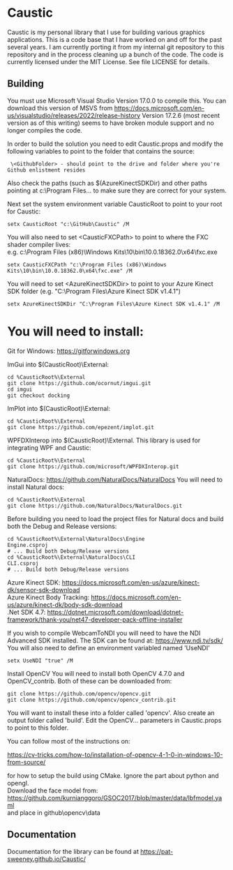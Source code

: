 # Caustic
Caustic is my personal library that I use for building various graphics applications. 
This is a code base that I have worked on and off for the past several 
years. I am currently porting it from my internal git repository to this 
repository and in the process cleaning up a bunch of the code. 
The code is currently licensed under the MIT License. See file LICENSE for details.

## Building
You must use Microsoft Visual Studio Version 17.0.0 to compile this.
You can download this version of MSVS from https://docs.microsoft.com/en-us/visualstudio/releases/2022/release-history
Version 17.2.6 (most recent version as of this writing) seems to have broken module support and no longer compiles the code.

In order to build the solution you need to edit Caustic.props and modify the following variables to point to the folder that contains the source:
```
 \<GithubFolder> - should point to the drive and folder where you're Github enlistment resides
```
Also check the paths (such as $(AzureKinectSDKDir) and other paths pointing at c:\Program Files\... to make sure they are correct
for your system.
 
Next set the system environment variable CausticRoot to point to your root for Caustic:
```
setx CausticRoot "c:\GitHub\Caustic" /M
```
  
You will also need to set \<CausticFXCPath> to point to where the FXC shader compiler lives:  
                 e.g. c:\Program Files (x86)\Windows Kits\10\bin\10.0.18362.0\x64\fxc.exe  
```
setx CausticFXCPath "c:\Program Files (x86)\Windows Kits\10\bin\10.0.18362.0\x64\fxc.exe" /M
```
  
You will need to set \<AzureKinectSDKDir> to point to your Azure Kinect SDK folder (e.g. "C:\Program Files\Azure Kinect SDK v1.4.1")  
```
setx AzureKinectSDKDir "C:\Program Files\Azure Kinect SDK v1.4.1" /M
```

You will need to install:
=========================
Git for Windows: https://gitforwindows.org
    
ImGui into $(CausticRoot)\External:
```
cd %CausticRoot%\External
git clone https://github.com/ocornut/imgui.git
cd imgui
git checkout docking
```

ImPlot into $(CausticRoot)\External:
```
cd %CausticRoot%\External
git clone https://github.com/epezent/implot.git
```

WPFDXInterop into $(CausticRoot)\External. This library is used for integrating WPF and Caustic:
```
cd %CausticRoot%\External
git clone https://github.com/microsoft/WPFDXInterop.git
```

NaturalDocs: https://github.com/NaturalDocs/NaturalDocs
You will need to install Natural docs:
```
cd %CausticRoot%\External
git clone https://github.com/NaturalDocs/NaturalDocs.git
```
Before building you need to load the project files for Natural docs and build both the Debug and Release versions:
```
cd %CausticRoot%\External\NaturalDocs\Engine
Engine.csproj
# ... Build both Debug/Release versions
cd %CausticRoot%\External\NaturalDocs\CLI
CLI.csproj
# ... Build both Debug/Release versions
```
Azure Kinect SDK: https://docs.microsoft.com/en-us/azure/kinect-dk/sensor-sdk-download  
Azure Kinect Body Tracking: https://docs.microsoft.com/en-us/azure/kinect-dk/body-sdk-download  
.Net SDK 4.7: https://dotnet.microsoft.com/download/dotnet-framework/thank-you/net47-developer-pack-offline-installer

If you wish to compile WebcamToNDI you will need to have the NDI Advanced SDK installed.
The SDK can be found at:
https://www.ndi.tv/sdk/
You will also need to define an environment variabled named 'UseNDI'
```
setx UseNDI "true" /M
```

Install OpenCV
You will need to install both OpenCV 4.7.0 and OpenCV_contrib. Both of these can be downloaded from:
```
git clone https://github.com/opencv/opencv.git
git clone https://github.com/opencv/opencv_contrib.git
```
You will want to install these into a folder called 'opencv'. Also create an output folder called 'build'.
Edit the OpenCV... parameters in Caustic.props to point to this folder.

You can follow most of the instructions on:

https://cv-tricks.com/how-to/installation-of-opencv-4-1-0-in-windows-10-from-source/

for how to setup the build using CMake. Ignore the part about python and opengl.
<br>
Download the face model from:<br>
https://github.com/kurnianggoro/GSOC2017/blob/master/data/lbfmodel.yaml
<br>
and place in github\opencv\data

## Documentation
Documentation for the library can be found at https://pat-sweeney.github.io/Caustic/
